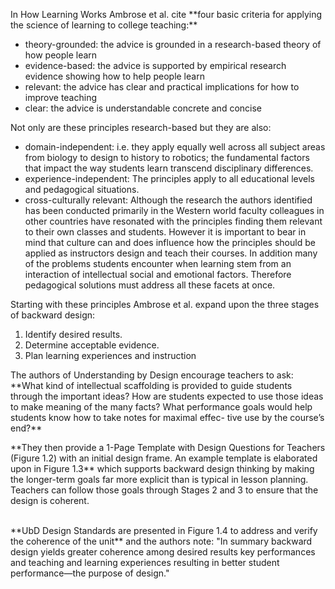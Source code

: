 <p><span style=font-weight: 400;>In How Learning Works Ambrose et al. cite </span>**four basic criteria for applying the science of learning to college teaching:**</p>  <ul>  <li style=font-weight: 400;><span style=font-weight: 400;>theory-grounded: the advice is grounded in a research-based theory of how people learn</span></li>  <li style=font-weight: 400;><span style=font-weight: 400;>evidence-based: the advice is supported by empirical research evidence showing how to help people learn</span></li>  <li style=font-weight: 400;><span style=font-weight: 400;>relevant: the advice has clear and practical implications for how to improve teaching</span></li>  <li style=font-weight: 400;><span style=font-weight: 400;>clear: the advice is understandable concrete and concise</span></li>  </ul>

<p><span style=font-weight: 400;>Not only are these principles research-based but they are also:</span></p>  <ul>  <li style=font-weight: 400;><span style=font-weight: 400;>domain-independent: i.e. they apply equally well across all subject areas from biology to design to history to robotics; the fundamental factors that impact the way students learn transcend disciplinary differences.</span></li>  <li style=font-weight: 400;><span style=font-weight: 400;>experience-independent: The principles apply to all educational levels and pedagogical situations.</span></li>  <li style=font-weight: 400;><span style=font-weight: 400;>cross-culturally relevant: Although the research the authors identified has been conducted primarily in the Western world faculty colleagues in other countries have resonated with the principles finding them relevant to their own classes and students. However it is important to bear in mind that culture can and does influence how the principles should be applied as instructors design and teach their courses. In addition many of the problems students encounter when learning stem from an interaction of intellectual social and emotional factors. Therefore pedagogical solutions must address all these facets at once.</span></li>  </ul>

<p><span style=font-weight: 400;>Starting with these principles Ambrose et al. expand upon the three stages of backward design:</span></p>  <ol>  <li style=font-weight: 400;><span style=font-weight: 400;>Identify desired results.</span></li>  <li style=font-weight: 400;><span style=font-weight: 400;>Determine acceptable evidence.</span></li>  <li style=font-weight: 400;><span style=font-weight: 400;>Plan learning experiences and instruction</span></li>  </ol>

<p><span style=font-weight: 400;>The authors of Understanding by Design encourage teachers to ask: </span>**What kind of intellectual scaffolding is provided to guide students through the important ideas? How are students expected to use those ideas to make meaning of the many facts? What performance goals would help students know how to take notes for maximal effec- tive use by the course’s end?**</p>

<p>**They then provide a 1-Page Template with Design Questions for Teachers (Figure 1.2) with an initial design frame. An example template is elaborated upon in Figure 1.3**<span style=font-weight: 400;> which supports backward design thinking by making the longer-term goals far more explicit than is typical in lesson planning. Teachers can follow those goals through Stages 2 and 3 to ensure that the design is coherent. </span></p>  <p><br>**UbD Design Standards are presented in Figure 1.4 to address and verify the coherence of the unit**<span style=font-weight: 400;> and the authors note: "In summary backward design yields greater coherence among desired results key performances and teaching and learning experiences resulting in better student performance—the purpose of design."</span></p>
